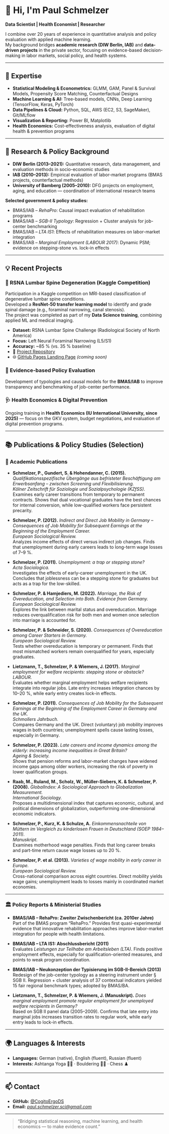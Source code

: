 # 👋 Hi, I'm Paul Schmelzer

**Data Scientist | Health Economist | Researcher**

I combine over 20 years of experience in quantitative analysis and policy evaluation with applied machine learning.  
My background bridges **academic research (DIW Berlin, IAB)** and **data-driven projects** in the private sector, focusing on evidence-based decision-making in labor markets, social policy, and health systems.

---

## 🧠 Expertise

- **Statistical Modeling & Econometrics:** GLMM, GAM, Panel & Survival Models, Propensity Score Matching, Counterfactual Designs  
- **Machine Learning & AI:** Tree-based models, CNNs, Deep Learning (TensorFlow, Keras, PyTorch)  
- **Data Pipelines & Cloud:** Python, SQL, AWS (EC2, S3, SageMaker), Git/MLflow  
- **Visualization & Reporting:** Power BI, Matplotlib  
- **Health Economics:** Cost-effectiveness analysis, evaluation of digital health & prevention programs  

---

## 🔬 Research & Policy Background

- **DIW Berlin (2013–2021):** Quantitative research, data management, and evaluation methods in socio-economic studies  
- **IAB (2010–2013):** Empirical evaluation of labor-market programs (BMAS projects, counterfactual methods)  
- **University of Bamberg (2005–2010):** DFG projects on employment, aging, and education — coordination of international research teams  

**Selected government & policy studies:**
- BMAS/IAB – *RehaPro*: Causal impact evaluation of rehabilitation programs  
- BMAS/IAB – *SGB-II Typology*: Regression + Cluster analysis for job-center benchmarking  
- BMAS/IAB – *LTA IS1*: Effects of rehabilitation measures on labor-market integration  
- BMAS/IAB – *Marginal Employment (LABOUR 2017)*: Dynamic PSM; evidence on stepping-stone vs. lock-in effects  

---
## 💡 Recent Projects

### 🧩 RSNA Lumbar Spine Degeneration (Kaggle Competition)
Participation in a Kaggle competition on MRI-based classification of degenerative lumbar spine conditions.  
Developed a **ResNet-50 transfer learning model** to identify and grade spinal damage (e.g., foraminal narrowing, canal stenosis).  
The project was completed as part of my **Data Science training**, combining applied ML and medical imaging.

- **Dataset:** RSNA Lumbar Spine Challenge (Radiological Society of North America)  
- **Focus:** Left Neural Foraminal Narrowing (L5/S1)  
- **Accuracy:** ~85 % (vs. 35 % baseline)  
- 🔗 [Project Repository](https://github.com/CogitoErgoDS/Lumbar-Spine-Classification)  
- 🌐 [GitHub Pages Landing Page](https://cogitoergods.github.io/Lumbar-Spine-Classification/) *(coming soon)*


### 🧭 Evidence-based Policy Evaluation
Development of typologies and causal models for the **BMAS/IAB** to improve transparency and benchmarking of job-center performance.

### 🩺 Health Economics & Digital Prevention
Ongoing training in **Health Economics (IU International University, since 2025)** — focus on the GKV system, budget negotiations, and evaluation of digital prevention programs.

---

## 📚 Publications & Policy Studies (Selection)

### 🧾 Academic Publications

- **Schmelzer, P., Gundert, S. & Hohendanner, C. (2015).** *Qualifikationsspezifische Übergänge aus befristeter Beschäftigung am Erwerbsanfang – zwischen Screening und Flexibilisierung.*  
  *Kölner Zeitschrift für Soziologie und Sozialpsychologie (KZfSS).*  
  Examines early career transitions from temporary to permanent contracts. Shows that dual vocational graduates have the best chances for internal conversion, while low-qualified workers face persistent precarity.

- **Schmelzer, P. (2012).** *Indirect and Direct Job Mobility in Germany – Consequences of Job Mobility for Subsequent Earnings at the Beginning of the Employment Career.*  
  *European Sociological Review.*  
  Analyzes income effects of direct versus indirect job changes. Finds that unemployment during early careers leads to long-term wage losses of 7–9 %.

- **Schmelzer, P. (2011).** *Unemployment: a trap or stepping stone?*  
  *Acta Sociologica.*  
  Investigates the effects of early-career unemployment in the UK. Concludes that joblessness can be a stepping stone for graduates but acts as a trap for the low-skilled.

- **Schmelzer, P. & Hamjediers, M. (2022).** *Marriage, the Risk of Overeducation, and Selection into Both. Evidence from Germany.*  
  *European Sociological Review.*  
  Explores the link between marital status and overeducation. Marriage reduces overqualification risk for both men and women once selection into marriage is accounted for.

- **Schmelzer, P. & Schneider, S. (2020).** *Consequences of Overeducation among Career Starters in Germany.*  
  *European Sociological Review.*  
  Tests whether overeducation is temporary or permanent. Finds that most mismatched workers remain overqualified for years, especially graduates.

- **Lietzmann, T., Schmelzer, P. & Wiemers, J. (2017).** *Marginal employment for welfare recipients: stepping stone or obstacle?*  
  *LABOUR.*  
  Evaluates whether marginal employment helps welfare recipients integrate into regular jobs. Late entry increases integration chances by 10–20 %, while early entry creates lock-in effects.

 - **Schmelzer, P. (2011).** *Consequences of Job Mobility for the Subsequent Earnings at the Beginning of the Employment Career in Germany and the UK.*  
  *Schmollers Jahrbuch.*  
  Compares Germany and the UK. Direct (voluntary) job mobility improves wages in both countries; unemployment spells cause lasting losses, especially in Germany.

- **Schmelzer, P. (2023).** *Late careers and income dynamics among the elderly: increasing income inequalities in Great Britain?*  
  *Ageing & Society.*  
  Shows that pension reforms and labor-market changes have widened income gaps among older workers, increasing the risk of poverty in lower qualification groups.

- **Raab, M., Ruland, M., Scholz, W., Müller-Siebers, K. & Schmelzer, P. (2008).** *GlobalIndex: A Sociological Approach to Globalization Measurement.*  
  *International Sociology.*  
  Proposes a multidimensional index that captures economic, cultural, and political dimensions of globalization, outperforming one-dimensional economic indicators.

- **Schmelzer, P., Kurz, K. & Schulze, A.** *Einkommensnachteile von Müttern im Vergleich zu kinderlosen Frauen in Deutschland (SOEP 1984–2011).*  
  *Manuskript.*  
  Examines motherhood wage penalties. Finds that long career breaks and part-time return cause wage losses up to 20 %.

- **Schmelzer, P. et al. (2013).** *Varieties of wage mobility in early career in Europe.*  
  *European Sociological Review.*  
  Cross-national comparison across eight countries. Direct mobility yields wage gains; unemployment leads to losses mainly in coordinated market economies.

---

### 🏛 Policy Reports & Ministerial Studies

- **BMAS/IAB – RehaPro: Zweiter Zwischenbericht (ca. 2010er Jahre)**  
  Part of the BMAS program “RehaPro.” Provides first quasi-experimental evidence that innovative rehabilitation approaches improve labor-market integration for people with health limitations.

- **BMAS/IAB – LTA IS1: Abschlussbericht (2011)**  
  Evaluates *Leistungen zur Teilhabe am Arbeitsleben (LTA)*. Finds positive employment effects, especially for qualification-oriented measures, and points to weak program coordination.

- **BMAS/IAB – Neukonzeption der Typisierung im SGB-II-Bereich (2013)**  
  Redesign of the job-center typology as a steering instrument under § SGB II. Regression + cluster analysis of 37 contextual indicators yielded 15 fair regional benchmark types; adopted by BMAS/BA.

- **Lietzmann, T., Schmelzer, P. & Wiemers, J. (Manuskript).** *Does marginal employment promote regular employment for unemployed welfare recipients in Germany?*  
  Based on SGB II panel data (2005–2009). Confirms that late entry into marginal jobs increases transition rates to regular work, while early entry leads to lock-in effects.



---

## 🌍 Languages & Interests

- **Languages:** German (native), English (fluent), Russian (fluent)  
- **Interests:** Ashtanga Yoga 🧘‍♂️ · Bouldering 🧗‍♂️ · Chess ♟️

---

## 📫 Contact

- **GitHub:** [@CogitoErgoDS](https://github.com/CogitoErgoDS)  
- **Email:** *paul.schmelzer.sci@gmail.com*

---

> “Bridging statistical reasoning, machine learning, and health economics — to make evidence count.”
